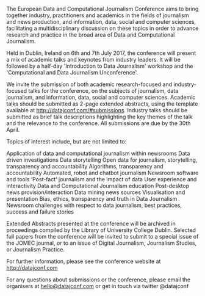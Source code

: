 The European Data and Computational Journalism Conference aims to bring together industry, practitioners and academics in the fields of journalism and news production, and information, data, social and computer sciences, facilitating a multidisciplinary discussion on these topics in order to advance research and practice in the broad area of Data and Computational Journalism. 

Held in Dublin, Ireland on 6th and 7th July 2017, the conference will present a mix of academic talks and keynotes from industry leaders. It will be followed by a half-day 'Introduction to Data Journalism' workshop and the 'Computational and Data Journalism Unconference'.

We invite the submission of both academic research-focused and industry-focused talks for the conference, on the subjects of journalism, data journalism, and information, data, social and computer sciences. Academic talks should be submitted as 2-page extended abstracts, using the template available at http://datajconf.com/#submissions. Industry talks should be submitted as brief talk descriptions highlighting the key themes of the talk and the relevance to the conference. All submissions are due by the 30th April.

Topics of interest include, but are not limited to:

Application of data and computational journalism within newsrooms
Data driven investigations
Data storytelling
Open data for journalism, storytelling, transparency and accountability
Algorithms, transparency and accountability
Automated, robot and chatbot journalism
Newsroom software and tools
‘Post-fact’ journalism and the impact of data
User experience and interactivity
Data and Computational Journalism education
Post-desktop news provision/interaction
Data mining news sources
Visualisation and presentation
Bias, ethics, transparency and truth in Data Journalism
Newsroom challenges with respect to data journalism, best practices, success and failure stories

Extended Abstracts presented at the conference will be archived in proceedings compiled by the Library of University College Dublin. Selected full papers from the conference will be invited to submit to a special issue of the JOMEC journal, or to an issue of Digital Journalism, Journalism Studies, or Journalism Practice.

For further information, please see the conference website at http://datajconf.com

For any questions about submissions or the conference, please email the organisers at hello@datajconf.com or get in touch via twitter @datajconf
